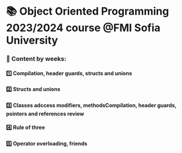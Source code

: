 # :books: Object Oriented Programming 2023/2024 course @FMI Sofia University

### :pushpin: Content by weeks:

#### :one: Compilation, header guards, structs and unions

#### :two: Structs and unions

#### :three: Classes adccess modifiers, methodsCompilation, header guards, pointers and references review

#### :four: Rule of three

#### :five: Operator overloading, friends

